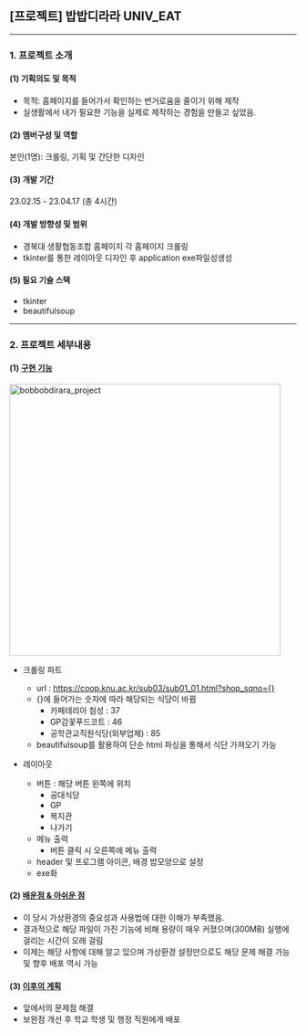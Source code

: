 ## [프로젝트] 밥밥디라라 UNIV_EAT
---
### 1. 프로젝트 소개

#### (1) 기획의도 및 목적
* 목적: 홈페이지를 들어가서 확인하는 번거로움을 줄이기 위해 제작
* 실생활에서 내가 필요한 기능을 실제로 제작하는 경험을 만들고 싶었음.
                                 
#### (2) 멤버구성 및 역할
본인(1명): 크롤링, 기획 및 간단한 디자인 

#### (3) 개발 기간
23.02.15 - 23.04.17 (총 4시간)

#### (4) 개발 방향성 및 범위
* 경북대 생활협동조합 홈페이지 각 홈페이지 크롤링
* tkinter를 통한 레이아웃 디자인 후 application exe파일성생성

#### (5) 필요 기술 스택
* tkinter
* beautifulsoup

---
### 2. 프로젝트 세부내용

#### (1) [구현 기능](#구현-기능)

<img width="476" alt="bobbobdirara_project" src="https://user-images.githubusercontent.com/99776305/235340511-412e3ab6-53ea-4229-82ba-86c53919a9ad.png">

  * 크롤링 파트
    - url : https://coop.knu.ac.kr/sub03/sub01_01.html?shop_sqno={}
    - {}에 들어가는 숫자에 따라 해당되는 식당이 바뀜
      - 카페테리아 첨성 : 37
      - GP감꽃푸드코트 : 46
      - 공학관교직원식당(외부업체) : 85
    - beautifulsoup를 활용하여 단순 html 파싱을 통해서 식단 가져오기 가능
    
  * 레이아웃
    - 버튼 : 해당 버튼 왼쪽에 위치
      - 공대식당
      - GP
      - 복지관
      - 나가기
    - 메뉴 출력
      - 버튼 클릭 시 오른쪽에 메뉴 출력
    - header 및 프로그램 아이콘, 배경 밥모양으로 설정
    - exe화
    
#### (2) [배운점 & 아쉬운 점](#배운점-&-아쉬운-점)
  * 이 당시 가상환경의 중요성과 사용법에 대한 이해가 부족했음.
  * 결과적으로 해당 파일이 가진 기능에 비해 용량이 매우 커졌으며(300MB) 실행에 걸리는 시간이 오래 걸림
  * 이제는 해당 사항에 대해 알고 있으며 가상환경 설정만으로도 해당 문제 해결 가능 및 향후 배포 역시 가능
  
#### (3) [이후의 계획](#이후의-계획)
  * 앞에서의 문제점 해결
  * 보완점 개선 후 학교 학생 및 행정 직원에게 배포

